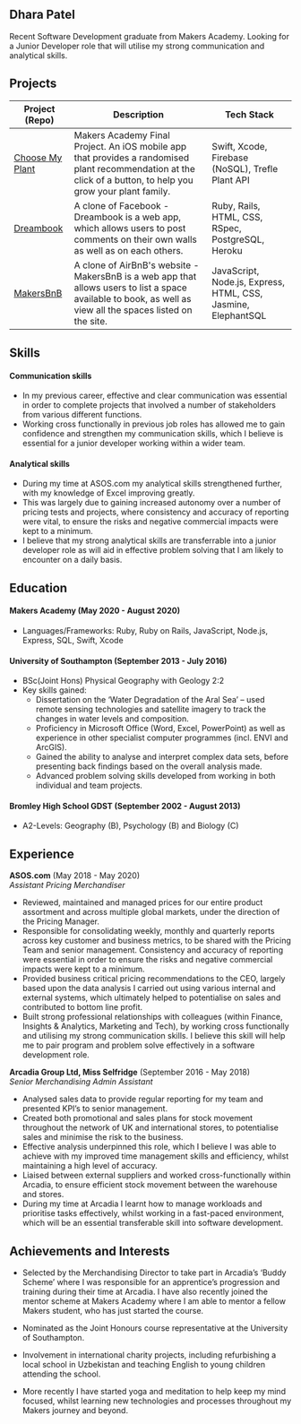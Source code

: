 ## Dhara Patel

Recent Software Development graduate from Makers Academy. Looking for a Junior Developer role that will utilise my strong communication and analytical skills.


## Projects

| Project (Repo) | Description   | Tech Stack    |
| -------------  | ------------- | ------------- |
| [Choose My Plant](https://github.com/Dhara-95/FinalProject_CMP) | Makers Academy Final Project. An iOS mobile app that provides a randomised plant recommendation at the click of a button, to help you grow your plant family. | Swift, Xcode, Firebase (NoSQL), Trefle Plant API |
| [Dreambook](https://github.com/Dhara-95/acebook-dreambook-2020) | A clone of Facebook - Dreambook is a web app, which allows users to post comments on their own walls as well as on each others. | Ruby, Rails, HTML, CSS, RSpec, PostgreSQL, Heroku |
| [MakersBnB](https://github.com/Dhara-95/Makersbnb) | A clone of AirBnB's website - MakersBnB is a web app that allows users to list a space available to book, as well as view all the spaces listed on the site. | JavaScript, Node.js, Express, HTML, CSS, Jasmine, ElephantSQL |


## Skills

#### Communication skills

- In my previous career, effective and clear communication was essential in order to complete projects that involved a number of stakeholders from various different functions.
- Working cross functionally in previous job roles has allowed me to gain confidence and strengthen my communication skills, which I believe is essential for a junior developer working within a wider team.

#### Analytical skills

- During my time at ASOS.com my analytical skills strengthened further, with my knowledge of Excel improving greatly.
- This was largely due to gaining increased autonomy over a number of pricing tests and projects, where consistency and accuracy of reporting were vital, to ensure the risks and negative commercial impacts were kept to a minimum.
- I believe that my strong analytical skills are transferrable into a junior developer role as will aid in effective problem solving that I am likely to encounter on a daily basis.  

## Education

#### Makers Academy (May 2020 - August 2020)

- Languages/Frameworks: Ruby, Ruby on Rails, JavaScript, Node.js, Express, SQL, Swift, Xcode


#### University of Southampton (September 2013 - July 2016)

- BSc(Joint Hons) Physical Geography with Geology 2:2
- Key skills gained:
  - Dissertation on the ‘Water Degradation of the Aral Sea’ – used remote sensing technologies and satellite imagery to track the changes in water levels and composition.
  - Proficiency in Microsoft Office (Word, Excel, PowerPoint) as well as experience in other specialist computer programmes (incl. ENVI and ArcGIS).
  - Gained the ability to analyse and interpret complex data sets, before presenting back findings based on the overall analysis made.
  - Advanced problem solving skills developed from working in both individual and team projects. 

#### Bromley High School GDST (September 2002 - August 2013)

- A2-Levels: Geography (B), Psychology (B) and Biology (C)

## Experience

**ASOS.com** (May 2018 - May 2020)    
*Assistant Pricing Merchandiser*  
- Reviewed, maintained and managed prices for our entire product assortment and across multiple global markets, under the direction of the Pricing Manager. 
- Responsible for consolidating weekly, monthly and quarterly reports across key customer and business metrics, to be shared with the Pricing Team and senior management. Consistency and accuracy of reporting were essential in order to ensure the risks and negative commercial impacts were kept to a minimum.  
- Provided business critical pricing recommendations to the CEO, largely based upon the data analysis I carried out using various internal and external systems, which ultimately helped to potentialise on sales and contributed to bottom line profit. 
- Built strong professional relationships with colleagues (within Finance, Insights & Analytics, Marketing and Tech), by working cross functionally and utilising my strong communication skills. I believe this skill will help me to pair program and problem solve effectively in a software development role.

**Arcadia Group Ltd, Miss Selfridge** (September 2016 - May 2018)   
*Senior Merchandising Admin Assistant*  
- Analysed sales data to provide regular reporting for my team and presented KPI’s to senior management. 
- Created both promotional and sales plans for stock movement throughout the network of UK and international stores, to potentialise sales and minimise the risk to the business.
- Effective analysis underpinned this role, which I believe I was able to achieve with my improved time management skills and efficiency, whilst maintaining a high level of accuracy.
- Liaised between external suppliers and worked cross-functionally within Arcadia, to ensure efficient stock movement between the warehouse and stores.
- During my time at Arcadia I learnt how to manage workloads and prioritise tasks effectively, whilst working in a fast-paced environment, which will be an essential transferable skill into software development.

## Achievements and Interests

- Selected by the Merchandising Director to take part in Arcadia’s ‘Buddy Scheme’ where I was responsible for an apprentice’s progression and training during their time at Arcadia. I have also recently joined the mentor scheme at Makers Academy where I am able to mentor a fellow Makers student, who has just started the course. 

- Nominated as the Joint Honours course representative at the University of Southampton.

- Involvement in international charity projects, including refurbishing a local school in Uzbekistan and teaching English to young children attending the school.

- More recently I have started yoga and meditation to help keep my mind focused, whilst learning new technologies and processes throughout my Makers journey and beyond.
